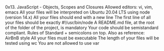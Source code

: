 0x13. JavaScript - Objects, Scopes and Closures
Allowed editors: vi, vim, emacs
All your files will be interpreted on Ubuntu 20.04 LTS using node (version 14.x)
All your files should end with a new line
The first line of all your files should be exactly #!/usr/bin/node
A README.md file, at the root of the folder of the project, is mandatory
Your code should be semistandard compliant. Rules of Standard + semicolons on top. Also as reference: AirBnB style
All your files must be executable
The length of your files will be tested using wc
You are not allowed to use var
